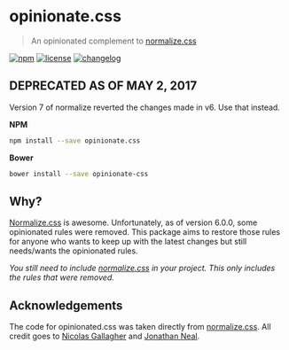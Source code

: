 # opinionate.css

> An opinionated complement to [normalize.css][normalize]

[![npm][npm-image]][npm-url] [![license][license-image]][license-url]
[![changelog][changelog-image]][changelog-url]

## DEPRECATED AS OF MAY 2, 2017
Version 7 of normalize reverted the changes made in v6. Use that instead.


**NPM**

```sh
npm install --save opinionate.css
```

**Bower**

```sh
bower install --save opinionate-css
```

## Why?

[Normalize.css][normalize] is awesome. Unfortunately, as of version 6.0.0, some opinionated rules were removed. This package aims to restore those rules for anyone who wants to keep up with the latest changes but still needs/wants the opinionated rules.

*You still need to include [normalize.css][normalize] in your project. This only includes the rules that were removed.*

## Acknowledgements

The code for opinionated.css was taken directly from [normalize.css][normalize].
All credit goes to [Nicolas Gallagher](https://github.com/necolas) and [Jonathan Neal](https://github.com/jonathantneal).


[normalize]: https://github.com/necolas/normalize.css
[changelog-image]: https://img.shields.io/badge/changelog-md-blue.svg?style=flat-square
[changelog-url]: CHANGELOG.md
[license-image]: https://img.shields.io/npm/l/opinionate.css.svg?style=flat-square
[license-url]: LICENSE.md
[npm-image]: https://img.shields.io/npm/v/opinionate.css.svg?style=flat-square
[npm-url]: https://www.npmjs.com/package/opinionate.css
